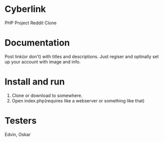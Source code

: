 # Cyberlink
PHP Project Reddit Clone

# Documentation
Post link(or don't) with titles and descriptions. Just regiser and optinally set up your account with image and info.

# Install and run
1. Clone or download to somewhere.
2. Open index.php(requires like a webserver or something like that)

# Testers
Edvin, Oskar
